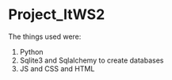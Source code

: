 # Project_ItWS2
The things used were:
1. Python 
2. Sqlite3 and Sqlalchemy to create databases 
3. JS and CSS and HTML
